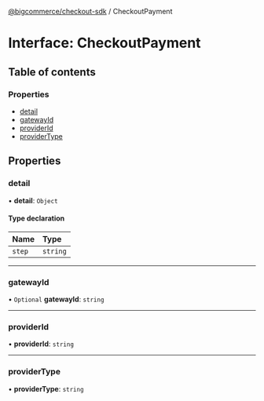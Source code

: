 [@bigcommerce/checkout-sdk](../README.md) / CheckoutPayment

# Interface: CheckoutPayment

## Table of contents

### Properties

- [detail](CheckoutPayment.md#detail)
- [gatewayId](CheckoutPayment.md#gatewayid)
- [providerId](CheckoutPayment.md#providerid)
- [providerType](CheckoutPayment.md#providertype)

## Properties

### detail

• **detail**: `Object`

#### Type declaration

| Name | Type |
| :------ | :------ |
| `step` | `string` |

___

### gatewayId

• `Optional` **gatewayId**: `string`

___

### providerId

• **providerId**: `string`

___

### providerType

• **providerType**: `string`
